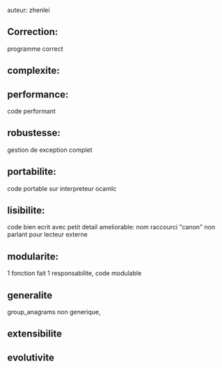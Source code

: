 auteur: zhenlei
## Correction:
programme correct
## complexite:
## performance:
code performant 
## robustesse:
gestion de exception complet
## portabilite:
code portable sur interpreteur ocamlc
## lisibilite:
code bien ecrit
avec petit detail ameliorable:
nom raccourci "canon" non parlant pour lecteur externe
## modularite:
1 fonction fait 1 responsabilite, code modulable
## generalite
group_anagrams non generique, 
## extensibilite
## evolutivite
